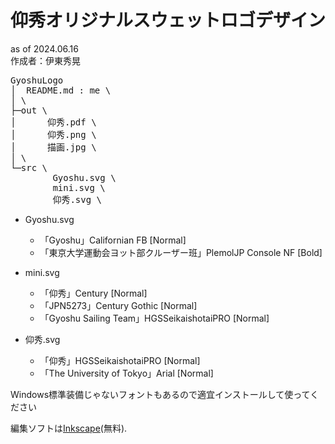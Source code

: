 # 仰秀オリジナルスウェットロゴデザイン

as of 2024.06.16 \
作成者：伊東秀晃 

<pre>
GyoshuLogo
│  README.md : me \
│ \
├─out \
│      仰秀.pdf \
│      仰秀.png \
│      描画.jpg \
│ \
└─src \
        Gyoshu.svg \
        mini.svg \
        仰秀.svg \
</pre>

- Gyoshu.svg
    - 「Gyoshu」Californian FB [Normal]
    - 「東京大学運動会ヨット部クルーザー班」PlemolJP Console NF [Bold]

- mini.svg
    - 「仰秀」Century [Normal]
    - 「JPN5273」Century Gothic [Normal]
    - 「Gyoshu Sailing Team」HGSSeikaishotaiPRO [Normal]

- 仰秀.svg
    - 「仰秀」HGSSeikaishotaiPRO [Normal]
    - 「The University of Tokyo」Arial [Normal]

Windows標準装備じゃないフォントもあるので適宜インストールして使ってください


編集ソフトは[Inkscape](https://inkscape.org/)(無料).
